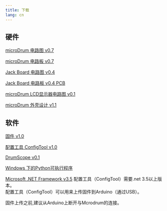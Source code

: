 ```yaml
---
title: 下载
lang: cn
---
```

## 硬件

[microDrum 电路图 v0.7](http://microdrum.altervista.org/blog/downloads/microDRUM_v0.7-Schematic.pdf)

[microDrum 电路板 v0.7](http://microdrum.altervista.org/blog/downloads/microDRUM_v0.7-PCB.pdf)

[Jack Board 电路图  v0.4](http://microdrum.altervista.org/blog/downloads/microDRUM_Jack_v0.4-Schematic.pdf)

[Jack Board 电路板 v0.4 PCB](http://microdrum.altervista.org/blog/downloads/microDRUM_Jack_v0.4-PCB.pdf)

[microDrum LCD显示器电路图 v0.1](http://microdrum.altervista.org/blog/downloads/microDRUM_LCD_v0.1-Schematic.pdf)

[microDrum 外壳设计 v1.1](http://microdrum.altervista.org/blog/downloads/microDRUM_Box_v1.1_Design.pdf)

## 软件

[固件 v1.0](http://microdrum.altervista.org/blog/downloads/microDRUM_Firmware_v1.0.zip)

[配置工具 ConfigTool v1.0](http://microdrum.altervista.org/blog/downloads/microDRUM_ConfigTool_v1.0.zip)

[DrumScope v0.1](http://microdrum.altervista.org/blog/downloads/DrumScope_v0.1)

[Windows 下的Python可执行程序](http://microdrum.altervista.org/blog/downloads/microDrum_Python_Executable_for_Windows.zip)

[Microsoft .NET Framework v3.5](https://www.microsoft.com/it-it/download/details.aspx?id=21)
配置工具（ConfigTool）需要.net 3.5以上版本。<br>
配置工具（ConfigTool）可以用来上传固件到Arduino（通过USB）。<br>

固件上传之前,建议从Arduino上断开与Mcrodrum的连接。
